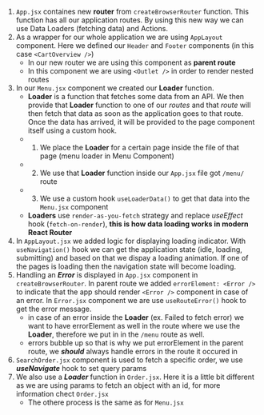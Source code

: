 1. `App.jsx` containes new **router** from `createBrowserRouter` function. This function has all our application routes. By using this new way we can use Data Loaders (fetching data) and Actions.
2. As a wrapper for our whole application we are using `AppLayout` component. Here we defined our `Header` and `Footer` components (in this case `<CartOverview />`)
   - In our new router we are using this component as **parent route**
   - In this component we are using `<Outlet />` in order to render nested routes
3. In our `Menu.jsx` component we created our **Loader** function.
   - **Loader** is a function that fetches some data from an API. We then provide that **Loader** function to one of our _routes_ and that _route_ will then fetch that data as soon as the application goes to that route. Once the data has arrived, it will be provided to the page component itself using a custom hook.
   - 1. We place the **Loader** for a certain page inside the file of that page (menu loader in Menu Component)
   - 2. We use that **Loader** function inside our `App.jsx` file got `/menu/` route
   - 3. We use a custom hook `useLoaderData()` to get that data into the `Menu.jsx` component
   - **Loaders** use `render-as-you-fetch` strategy and replace _useEffect_ hook (`fetch-on-render`), **this is how data loading works in modern React Router**
4. In `AppLayout.jsx` we added logic for displaying loading indicator. With `useNavigation()` hook we can get the application state (idle, loading, submitting) and based on that we dispay a loading animation. If one of the pages is loading then the navigation state will become loading.
5. Handling an **_Error_** is displayed in `App.jsx` component in `createBrowserRouter`. In parent route we added `errorElement: <Error />` to indicate that the app should render `<Error />` component in case of an error. In `Error.jsx` component we are use `useRouteError()` hook to get the error message.
   - in case of an error inside the **Loader** (ex. Failed to fetch error) we want to have errorElement as well in the route where we use the **Loader**, therefore we put in in the `/menu` route as well.
   - errors bubble up so that is why we put errorElement in the parent route, we **_should_** always handle errors in the route it occured in
6. `SearchOrder.jsx` component is used to fetch a specific order, we use **_useNavigate_** hook to set query params
7. We also use a **_Loader_** function in `Order.jsx`. Here it is a little bit different as we are using params to fetch an object with an id, for more information chect `Order.jsx`
   - The othere process is the same as for `Menu.jsx`
